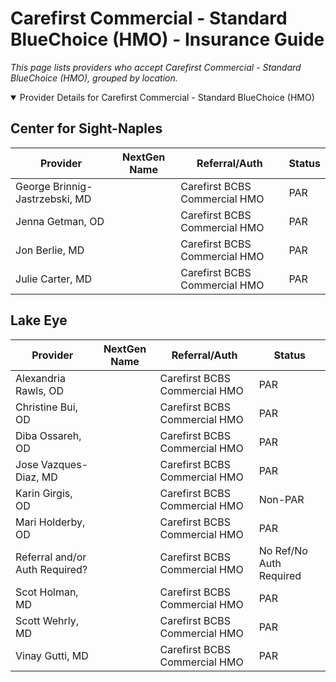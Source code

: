 # Carefirst Commercial - Standard BlueChoice (HMO) - Insurance Guide

*This page lists providers who accept Carefirst Commercial - Standard BlueChoice (HMO), grouped by location.*

<details open><summary>Provider Details for Carefirst Commercial - Standard BlueChoice (HMO)</summary>

## Center for Sight-Naples

| Provider | NextGen Name | Referral/Auth | Status |
|----------|-------------|--------------|--------|
| George Brinnig-Jastrzebski, MD |  | Carefirst BCBS Commercial HMO | PAR |
| Jenna Getman, OD |  | Carefirst BCBS Commercial HMO | PAR |
| Jon Berlie, MD |  | Carefirst BCBS Commercial HMO | PAR |
| Julie Carter, MD |  | Carefirst BCBS Commercial HMO | PAR |

## Lake Eye 

| Provider | NextGen Name | Referral/Auth | Status |
|----------|-------------|--------------|--------|
| Alexandria Rawls, OD |  | Carefirst BCBS Commercial HMO | PAR |
| Christine Bui, OD |  | Carefirst BCBS Commercial HMO | PAR |
| Diba Ossareh, OD |  | Carefirst BCBS Commercial HMO | PAR |
| Jose Vazques-Diaz, MD |  | Carefirst BCBS Commercial HMO | PAR |
| Karin Girgis, OD |  | Carefirst BCBS Commercial HMO | Non-PAR |
| Mari Holderby, OD |  | Carefirst BCBS Commercial HMO | PAR |
| Referral and/or Auth Required? |  | Carefirst BCBS Commercial HMO | No Ref/No Auth Required |
| Scot Holman, MD |  | Carefirst BCBS Commercial HMO | PAR |
| Scott Wehrly, MD |  | Carefirst BCBS Commercial HMO | PAR |
| Vinay Gutti, MD |  | Carefirst BCBS Commercial HMO | PAR |

</details>


